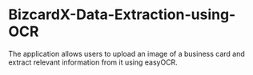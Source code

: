 # BizcardX-Data-Extraction-using-OCR
The application allows users to upload an image of a business card and extract relevant information from it using easyOCR.
